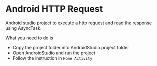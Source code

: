 # Android HTTP Request
Android studio project to execute a http request and read the response using AsyncTask.


What you need to do is 
  - Copy the project folder into AndroidStudio project folder
  - Open AndroidStudio and run the project
  - Follow the instruction in ``` Home Activity  ```
